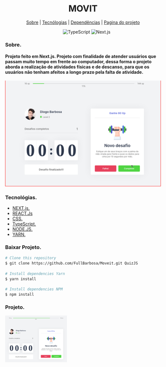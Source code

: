<div>
  <h1 align="center">MOVIT</h1>
  
  <div align="center">

  <a href="#sobre">Sobre</a> 
    |
  <a href="#tecnologias">Tecnólogias</a>
    |
  <a href="#dependencias">Dependências</a>
    |
  <a href="#Projeto">Pagina do projeto</a>

  </div>
</div>

<div >
<ul align="center">
  <img src="https://img.shields.io/badge/TypeScript-007ACC?style=for-the-badge&logo=typescript&logoColor=white"
        alt="TypeScript">
  <img src="https://img.shields.io/badge/next.js-000000?style=for-the-badge&logo=next.js&logoColor=white" alt="Next.js">
</ul>

</div>


<div>
  <h3>Sobre.</h3>
  <h4 id="sobre" > <b>Projeto feito em Next.js.</b>
    Projeto com finalidade de atender usuários que passam muito tempo em frente ao computador, dessa forma o projeto aborda a realização de atividades físicas e de descanso, para que os usuários não tenham afeitos a longo prazo pela falta de atividade.</h4>

  <img src="./public/img/Moveitt.gif" alt="Gif">
</div>


<div id="tecnologias">
  <h3>Tecnológias.</h3>
  <ul>
    <li>
      <a href="https://nextjs.org/">NEXT.js.
      </a>
    </li>
    <li>
      <a href="https://pt-br.reactjs.org/docs/getting-started.html">REACT.Js
      </a>
    </li>
    <li>
      <a href="https://developer.mozilla.org/pt-BR/docs/Web/CSS">
        CSS.
      </a>
    </li>
    <li>
      <a href="https://www.typescriptlang.org/">
        TypeScript.
      </a>
    </li>
    <li>
      <a href="https://nodejs.org/pt-br/docs/">
        NODE.JS.
      </a>
    </li>
    <li>
      <a href="https://classic.yarnpkg.com/en/docs/">
        YARN.
      </a>
    </li>
  </ul>
  
</div>

<div id="dependencias">

<h3>Baixar Projeto.</h3>  

```bash
# Clone this repository
$ git clone https://github.com/FullBarbosa/Moveit.git QuizJS

# Install dependencies Yarn
$ yarn install

# Install dependencies NPM
$ npm install 
```
 </div>


<div id="Projeto">
  <h3>Projeto.</h3>
  <a href="https://moveit-lac.vercel.app/">
  <img width="200px" src="./public/img/movit.png" alt="Imagem de pagina web">
  </a>
</div>